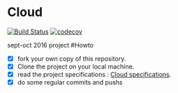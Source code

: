 # Cloud
[![Build Status](https://travis-ci.org/jcheron/Cloud.svg?branch=master)](https://travis-ci.org/jcheron/Cloud)
[![codecov](https://codecov.io/gh/jcheron/Cloud/branch/master/graph/badge.svg)](https://codecov.io/gh/jcheron/Cloud)

sept-oct 2016 project
#Howto

- [x] fork your own copy of this repository.
- [x] Clone the project on your local machine.
- [x] read the project specifications : [Cloud specifications](http://slamwi.kobject.net/slam4/cloud).
- [x] do some regular commits and pushs 
